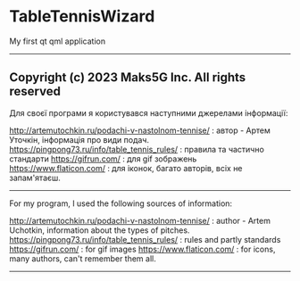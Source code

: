 # TableTennisWizard
My first qt qml application

------------------------------------------------------
Copyright (c) 2023 Maks5G Inc. All rights reserved
------------------------------------------------------

Для своєї програми я користувався наступними джерелами інформації:

http://artemutochkin.ru/podachi-v-nastolnom-tennise/ : автор - Артем Уточкін, інформація про види подач.
https://pingpong73.ru/info/table_tennis_rules/ : правила та частично стандарти
https://gifrun.com/ : для gif зображень
https://www.flaticon.com/ : для іконок, багато авторів, всіх не запам'ятаєш.

------------------------------------------------------

For my program, I used the following sources of information:

http://artemutochkin.ru/podachi-v-nastolnom-tennise/ : author - Artem Uchotkin, information about the types of pitches.
https://pingpong73.ru/info/table_tennis_rules/ : rules and partly standards
https://gifrun.com/ : for gif images
https://www.flaticon.com/ : for icons, many authors, can't remember them all.

------------------------------------------------------

